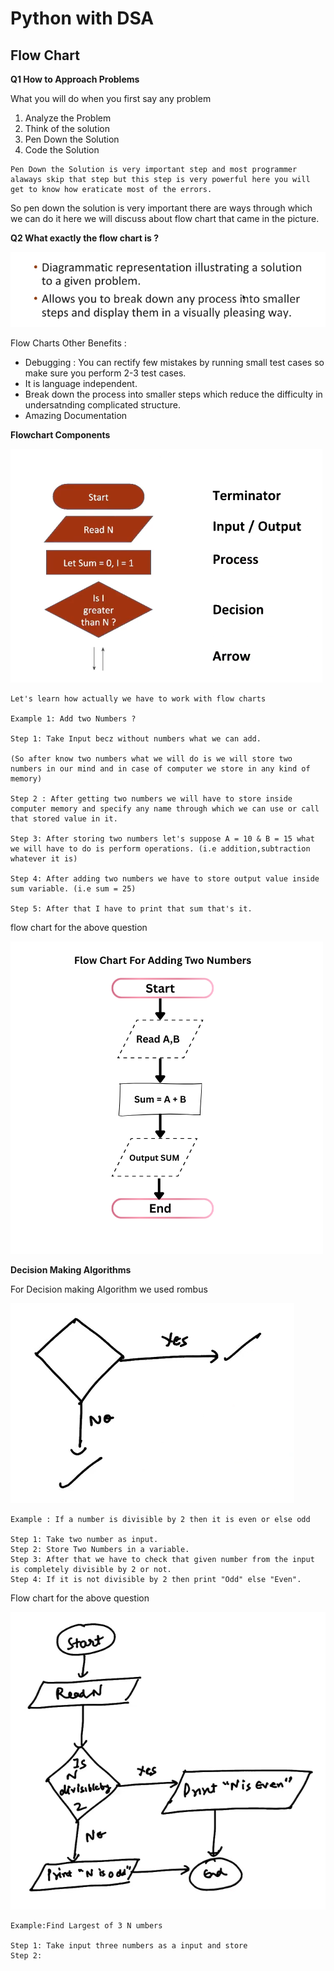 # Python with DSA

## Flow Chart

__Q1 How to Approach Problems__

What you will do when you first say any problem 

1. Analyze the Problem
2. Think of the solution
3. Pen Down the Solution
4. Code the Solution

```
Pen Down the Solution is very important step and most programmer alaways skip that step but this step is very powerful here you will get to know how eraticate most of the errors.
```
So pen down the solution is very important there are ways through which we can do it here we will discuss about flow chart that came in the picture.

__Q2 What exactly the flow chart is ?__

![Flow chart definition](./assets/flow_chart_definition.png)

Flow Charts Other Benefits :

* Debugging : You can rectify few mistakes by running small test cases so make sure you perform 2-3 test cases.
* It is language independent.
* Break down the process into smaller steps which reduce the difficulty in undersatnding complicated structure.
* Amazing Documentation

__Flowchart Components__

![Flowchart Components](./assets/flowchart%20components.png)

```
Let's learn how actually we have to work with flow charts

Example 1: Add two Numbers ?

Step 1: Take Input becz without numbers what we can add.

(So after know two numbers what we will do is we will store two numbers in our mind and in case of computer we store in any kind of memory)

Step 2 : After getting two numbers we will have to store inside computer memory and specify any name through which we can use or call that stored value in it.

Step 3: After storing two numbers let's suppose A = 10 & B = 15 what we will have to do is perform operations. (i.e addition,subtraction whatever it is)

Step 4: After adding two numbers we have to store output value inside sum variable. (i.e sum = 25)

Step 5: After that I have to print that sum that's it.
```

flow chart for the above question

![flow chart for the above question](./assets/Flow%20Chart%20for%20adding%20two%20numbers.png)

__Decision Making Algorithms__

For Decision making Algorithm we used rombus

![Decision Making Algorithms](./assets/decision%20making%20algorithm.png)

```
Example : If a number is divisible by 2 then it is even or else odd 

Step 1: Take two number as input.
Step 2: Store Two Numbers in a variable.
Step 3: After that we have to check that given number from the input is completely divisible by 2 or not.
Step 4: If it is not divisible by 2 then print "Odd" else "Even".
```
Flow chart for the above question

![Number is even or odd](./assets/Divisible%20by%202%20or%20not.png)

```
Example:Find Largest of 3 N umbers

Step 1: Take input three numbers as a input and store 
Step 2: 
```